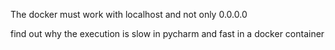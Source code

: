 The docker must work with localhost and not only 0.0.0.0

find out why the execution is slow in pycharm and fast in a docker container